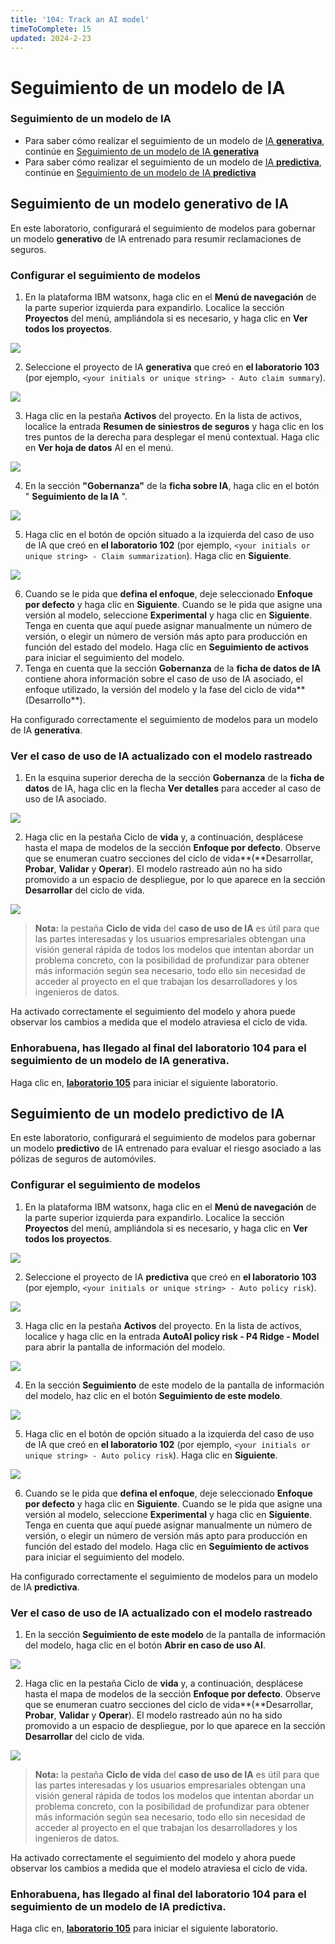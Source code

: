 ```yaml
---
title: '104: Track an AI model'
timeToComplete: 15
updated: 2024-2-23
---
```

<QuizAlert text="Heads Up! Quiz material will be flagged like this!" />

# Seguimiento de un modelo de IA

### Seguimiento de un modelo de IA

*   Para saber cómo realizar el seguimiento de un modelo de [IA **generativa**](#track-a-generative-ai-model), continúe en [Seguimiento de un modelo de IA **generativa**](#track-a-generative-ai-model)
*   Para saber cómo realizar el seguimiento de un modelo de [IA **predictiva**](#track-a-predictive-ai-model), continúe en [Seguimiento de un modelo de IA **predictiva**](#track-a-predictive-ai-model)

## Seguimiento de un modelo **generativo** de IA

En este laboratorio, configurará el seguimiento de modelos para gobernar un modelo **generativo** de IA entrenado para resumir reclamaciones de seguros.

### Configurar el seguimiento de modelos

1.  En la plataforma IBM watsonx, haga clic en el **Menú de navegación** de la parte superior izquierda para expandirlo. Localice la sección **Proyectos** del menú, ampliándola si es necesario, y haga clic en **Ver todos los proyectos**.

![](./images/104/navigation-menu-projects.png)

2.  Seleccione el proyecto de IA **generativa** que creó en **el laboratorio 103** (por ejemplo, `<your initials or unique string> - Auto claim summary`).

![](./images/104/generative-project-select.png)

3.  Haga clic en la pestaña **Activos** del proyecto. En la lista de activos, localice la entrada **Resumen de siniestros de seguros** y haga clic en los tres puntos de la derecha para desplegar el menú contextual. Haga clic en **Ver hoja de datos** AI en el menú.

![](./images/104/view-ai-factsheet.png)

4.  En la sección **"Gobernanza"** de la **ficha sobre IA**, haga clic en el botón " **Seguimiento de la IA** ".

![](./images/104/generative-track-in-ai-use-case.png)

5.  Haga clic en el botón de opción situado a la izquierda del caso de uso de IA que creó en **el laboratorio 102** (por ejemplo, `<your initials or unique string> - Claim summarization`). Haga clic en **Siguiente**.

![](./images/104/select-generative-ai-use-case.png)

6.  Cuando se le pida que **defina el enfoque**, deje seleccionado **Enfoque por defecto** y haga clic en **Siguiente**. Cuando se le pida que asigne una versión al modelo, seleccione **Experimental** y haga clic en **Siguiente**. Tenga en cuenta que aquí puede asignar manualmente un número de versión, o elegir un número de versión más apto para producción en función del estado del modelo. Haga clic en **Seguimiento de activos** para iniciar el seguimiento del modelo.
7.  Tenga en cuenta que la sección **Gobernanza** de la **ficha de datos de IA** contiene ahora información sobre el caso de uso de IA asociado, el enfoque utilizado, la versión del modelo y la fase del ciclo de vida**(Desarrollo**).

Ha configurado correctamente el seguimiento de modelos para un modelo de IA **generativa**.

### Ver el caso de uso de IA actualizado con el modelo rastreado

1.  En la esquina superior derecha de la sección **Gobernanza** de la **ficha de datos** de IA, haga clic en la flecha **Ver detalles** para acceder al caso de uso de IA asociado.

![](./images/104/view-details.png)

2.  Haga clic en la pestaña Ciclo de **vida** y, a continuación, desplácese hasta el mapa de modelos de la sección **Enfoque por defecto**. Observe que se enumeran cuatro secciones del ciclo de vida**(**Desarrollar, **Probar**, **Validar** y **Operar**). El modelo rastreado aún no ha sido promovido a un espacio de despliegue, por lo que aparece en la sección **Desarrollar** del ciclo de vida.

![](./images/104/generative-lifecycle-visualization.png)

> **Nota:** la pestaña **Ciclo de vida** del **caso de uso de IA** es útil para que las partes interesadas y los usuarios empresariales obtengan una visión general rápida de todos los modelos que intentan abordar un problema concreto, con la posibilidad de profundizar para obtener más información según sea necesario, todo ello sin necesidad de acceder al proyecto en el que trabajan los desarrolladores y los ingenieros de datos.

Ha activado correctamente el seguimiento del modelo y ahora puede observar los cambios a medida que el modelo atraviesa el ciclo de vida.

### Enhorabuena, has llegado al final del laboratorio 104 para el seguimiento de un modelo de IA **generativa**.

Haga clic en, **[laboratorio 105](/watsonx/watsonxgov/105)** para iniciar el siguiente laboratorio.

## Seguimiento de un modelo **predictivo** de IA

En este laboratorio, configurará el seguimiento de modelos para gobernar un modelo **predictivo** de IA entrenado para evaluar el riesgo asociado a las pólizas de seguros de automóviles.

### Configurar el seguimiento de modelos

1.  En la plataforma IBM watsonx, haga clic en el **Menú de navegación** de la parte superior izquierda para expandirlo. Localice la sección **Proyectos** del menú, ampliándola si es necesario, y haga clic en **Ver todos los proyectos**.

![](./images/104/navigation-menu-projects.png)

2.  Seleccione el proyecto de IA **predictiva** que creó en **el laboratorio 103** (por ejemplo, `<your initials or unique string> - Auto policy risk`).

![](./images/104/predictive-project-select.png)

3.  Haga clic en la pestaña **Activos** del proyecto. En la lista de activos, localice y haga clic en la entrada **AutoAI policy risk - P4 Ridge - Model** para abrir la pantalla de información del modelo.

![](./images/104/view-model-info.png)

4.  En la sección **Seguimiento** de este modelo de la pantalla de información del modelo, haz clic en el botón **Seguimiento de este modelo**.

![](./images/104/track-this-model.png)

5.  Haga clic en el botón de opción situado a la izquierda del caso de uso de IA que creó en **el laboratorio 102** (por ejemplo, `<your initials or unique string> - Auto policy risk`). Haga clic en **Siguiente**.

![](./images/104/select-predictive-ai-use-case.png)

6.  Cuando se le pida que **defina el enfoque**, deje seleccionado **Enfoque por defecto** y haga clic en **Siguiente**. Cuando se le pida que asigne una versión al modelo, seleccione **Experimental** y haga clic en **Siguiente**. Tenga en cuenta que aquí puede asignar manualmente un número de versión, o elegir un número de versión más apto para producción en función del estado del modelo. Haga clic en **Seguimiento de activos** para iniciar el seguimiento del modelo.

Ha configurado correctamente el seguimiento de modelos para un modelo de IA **predictiva**.

### Ver el caso de uso de IA actualizado con el modelo rastreado

1.  En la sección **Seguimiento de este modelo** de la pantalla de información del modelo, haga clic en el botón **Abrir en caso de uso AI**.

![](./images/104/open-in-ai-use-case.png)

2.  Haga clic en la pestaña Ciclo de **vida** y, a continuación, desplácese hasta el mapa de modelos de la sección **Enfoque por defecto**. Observe que se enumeran cuatro secciones del ciclo de vida**(**Desarrollar, **Probar**, **Validar** y **Operar**). El modelo rastreado aún no ha sido promovido a un espacio de despliegue, por lo que aparece en la sección **Desarrollar** del ciclo de vida.

<QuizAlert text="There is a quiz question on the model lifecycle." />

![](./images/104/predictive-lifecycle-visualization.png)

> **Nota:** la pestaña **Ciclo de vida** del **caso de uso de IA** es útil para que las partes interesadas y los usuarios empresariales obtengan una visión general rápida de todos los modelos que intentan abordar un problema concreto, con la posibilidad de profundizar para obtener más información según sea necesario, todo ello sin necesidad de acceder al proyecto en el que trabajan los desarrolladores y los ingenieros de datos.

Ha activado correctamente el seguimiento del modelo y ahora puede observar los cambios a medida que el modelo atraviesa el ciclo de vida.

### Enhorabuena, has llegado al final del laboratorio 104 para el seguimiento de un modelo de IA **predictiva**.

Haga clic en, **[laboratorio 105](/watsonx/watsonxgov/105)** para iniciar el siguiente laboratorio.
